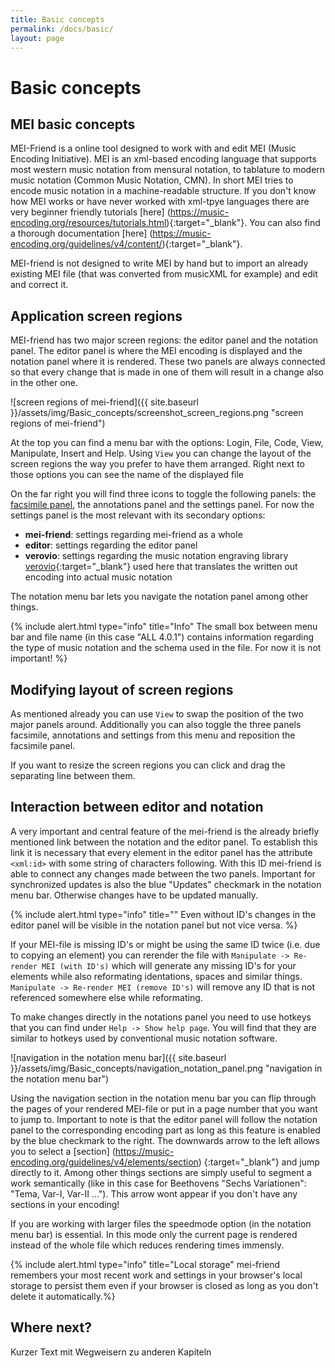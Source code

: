 ```yaml
---
title: Basic concepts
permalink: /docs/basic/
layout: page 
---
```

# Basic concepts

## MEI basic concepts

MEI-Friend is a online tool designed to work with and edit MEI (Music Encoding Initiative). MEI is an xml-based encoding language that supports most western music notation from mensural notation, to tablature to modern music notation (Common Music Notation, CMN). In short MEI tries to encode music notation in a machine-readable structure. 
If you don't know how MEI works or have never worked with xml-tpye languages there are very beginner friendly tutorials [here] (https://music-encoding.org/resources/tutorials.html){:target="_blank"}. You can also find a thorough documentation [here] (https://music-encoding.org/guidelines/v4/content/){:target="_blank"}.

MEI-friend is not designed to write MEI by hand but to import an already existing MEI file (that was converted from musicXML for example) and edit and correct it.

## Application screen regions

MEI-friend has two major screen regions: the editor panel and the notation panel. The editor panel is where the MEI encoding is displayed and the notation panel where it is rendered. These two panels are always connected so that every change that is made in one of them will result in a change also in the other one.

![screen regions of mei-friend]({{ site.baseurl }}/assets/img/Basic_concepts/screenshot_screen_regions.png "screen regions of mei-friend")

At the top you can find a menu bar with the options: Login, File, Code, View, Manipulate, Insert and Help. Using `View` you can change the layout of the screen regions the way you prefer to have them arranged. Right next to those options you can see the name of the displayed file

On the far right you will find three icons to toggle the following panels: the [facsimile panel](_docs\facsimile.md), the annotations panel and the settings panel. For now the settings panel is the most relevant with its secondary options:

- **mei-friend**: settings regarding mei-friend as a whole
- **editor**: settings regarding the editor panel
- **verovio**: settings regarding the music notation engraving library [verovio](https://www.verovio.org/index.xhtml){:target="_blank"} used here that translates the written out encoding into actual music notation

The notation menu bar lets you navigate the notation panel among other things.

{% include alert.html type="info" title="Info" The small box between menu bar and file name (in this case "ALL 4.0.1") contains information regarding the type of music notation and the schema used in the file. For now it is not important! %}

## Modifying layout of screen regions

As mentioned already you can use `View` to swap the position of the two major panels around. Additionally you can also toggle the three panels facsimile, annotations and settings from this menu and reposition the facsimile panel.

If you want to resize the screen regions you can click and drag the separating line between them.

## Interaction between editor and notation

A very important and central feature of the mei-friend is the already briefly mentioned link between the notation and the editor panel. To establish this link it is necessary that every element in the editor panel has the attribute `<xml:id>` with some string of characters following. With this ID mei-friend is able to connect any changes made between the two panels. Important for synchronized updates is also the blue "Updates" checkmark in the notation menu bar. Otherwise changes have to be updated manually.

{% include alert.html type="info" title="" Even without ID's changes in the editor panel will be visible in the notation panel but not vice versa. %}

If your MEI-file is missing ID's or might be using the same ID twice (i.e. due to copying an element) you can rerender the file with `Manipulate -> Re-render MEI (with ID's)` which will generate any missing ID's for your elements while also reformating identations, spaces and similar things. `Manipulate -> Re-render MEI (remove ID's)` will remove any ID that is not referenced somewhere else while reformating.

To make changes directly in the notations panel you need to use hotkeys that you can find under `Help -> Show help page`. You will find that they are similar to hotkeys used by conventional music notation software.

![navigation in the notation menu bar]({{ site.baseurl }}/assets/img/Basic_concepts/navigation_notation_panel.png "navigation in the notation menu bar")

Using the navigation section in the notation menu bar you can flip through the pages of your rendered MEI-file or put in a page number that you want to jump to. Important to note is that the editor panel will follow the notation panel to the corresponding encoding part as long as this feature is enabled by the blue checkmark to the right.
The downwards arrow to the left allows you to select a [section] (https://music-encoding.org/guidelines/v4/elements/section) {:target="_blank"} and jump directly to it. Among other things sections are simply useful to segment a work semantically (like in this case for Beethovens "Sechs Variationen": "Tema, Var-I, Var-II ..."). This arrow wont appear if you don't have any sections in your encoding!

If you are working with larger files the speedmode option (in the notation menu bar) is essential. In this mode only the current page is rendered instead of the whole file which reduces rendering times immensly.

{% include alert.html type="info" title="Local storage" mei-friend remembers your most recent work and settings in your browser's local storage to persist them even if your browser is closed as long as you don't delete it automatically.%}

## Where next?

Kurzer Text mit Wegweisern zu anderen Kapiteln